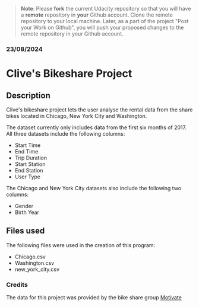 >**Note**: Please **fork** the current Udacity repository so that you will have a **remote** repository in **your** Github account. Clone the remote repository to your local machine. Later, as a part of the project "Post your Work on Github", you will push your proposed changes to the remote repository in your Github account.

### 23/08/2024


# Clive's Bikeshare Project

## Description
Clive's bikeshare project lets the user analyse the rental data from the share bikes located in Chicago, New York City and Washington. 

The dataset currently only includes data from the first six months of 2017. All three datasets include the following columns:

- Start Time
- End Time
- Trip Duration
- Start Station
- End Station
- User Type

The Chicago and New York City datasets also include the following two columns:
- Gender
- Birth Year

## Files used
The following files were used in the creation of this program:
- Chicago.csv
- Washington.csv
- new_york_city.csv

### Credits
The data for this project was provided by the bike share group [Motivate](https://motivateco.com/)

